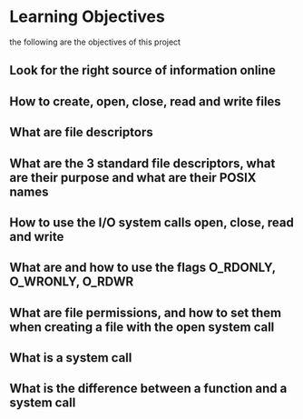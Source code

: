 # Learning Objectives
the following are the objectives of this project

## Look for the right source of information online
## How to create, open, close, read and write files
## What are file descriptors
## What are the 3 standard file descriptors, what are their purpose and what are their POSIX names
## How to use the I/O system calls open, close, read and write
## What are and how to use the flags O_RDONLY, O_WRONLY, O_RDWR
## What are file permissions, and how to set them when creating a file with the open system call
## What is a system call
## What is the difference between a function and a system call
